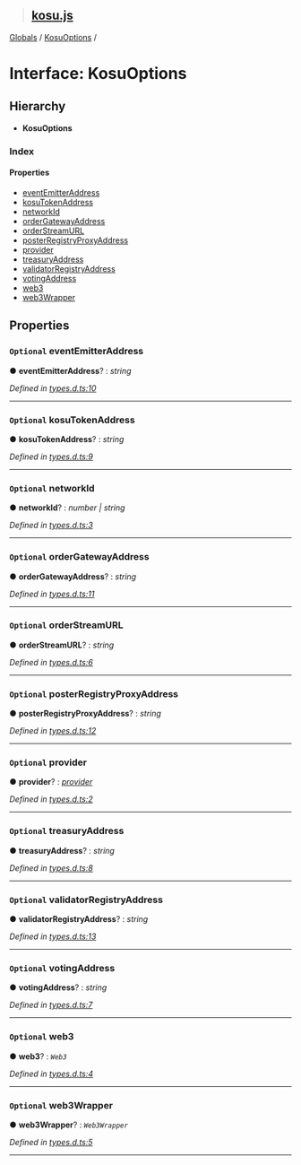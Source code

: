 > ## [kosu.js](../README.md)

[Globals](../globals.md) / [KosuOptions](kosuoptions.md) /

# Interface: KosuOptions

## Hierarchy

-   **KosuOptions**

### Index

#### Properties

-   [eventEmitterAddress](kosuoptions.md#optional-eventemitteraddress)
-   [kosuTokenAddress](kosuoptions.md#optional-kosutokenaddress)
-   [networkId](kosuoptions.md#optional-networkid)
-   [orderGatewayAddress](kosuoptions.md#optional-ordergatewayaddress)
-   [orderStreamURL](kosuoptions.md#optional-orderstreamurl)
-   [posterRegistryProxyAddress](kosuoptions.md#optional-posterregistryproxyaddress)
-   [provider](kosuoptions.md#optional-provider)
-   [treasuryAddress](kosuoptions.md#optional-treasuryaddress)
-   [validatorRegistryAddress](kosuoptions.md#optional-validatorregistryaddress)
-   [votingAddress](kosuoptions.md#optional-votingaddress)
-   [web3](kosuoptions.md#optional-web3)
-   [web3Wrapper](kosuoptions.md#optional-web3wrapper)

## Properties

### `Optional` eventEmitterAddress

● **eventEmitterAddress**? : _string_

_Defined in [types.d.ts:10](url)_

---

### `Optional` kosuTokenAddress

● **kosuTokenAddress**? : _string_

_Defined in [types.d.ts:9](url)_

---

### `Optional` networkId

● **networkId**? : _number | string_

_Defined in [types.d.ts:3](url)_

---

### `Optional` orderGatewayAddress

● **orderGatewayAddress**? : _string_

_Defined in [types.d.ts:11](url)_

---

### `Optional` orderStreamURL

● **orderStreamURL**? : _string_

_Defined in [types.d.ts:6](url)_

---

### `Optional` posterRegistryProxyAddress

● **posterRegistryProxyAddress**? : _string_

_Defined in [types.d.ts:12](url)_

---

### `Optional` provider

● **provider**? : _[provider](kosuoptions.md#optional-provider)_

_Defined in [types.d.ts:2](url)_

---

### `Optional` treasuryAddress

● **treasuryAddress**? : _string_

_Defined in [types.d.ts:8](url)_

---

### `Optional` validatorRegistryAddress

● **validatorRegistryAddress**? : _string_

_Defined in [types.d.ts:13](url)_

---

### `Optional` votingAddress

● **votingAddress**? : _string_

_Defined in [types.d.ts:7](url)_

---

### `Optional` web3

● **web3**? : _`Web3`_

_Defined in [types.d.ts:4](url)_

---

### `Optional` web3Wrapper

● **web3Wrapper**? : _`Web3Wrapper`_

_Defined in [types.d.ts:5](url)_

---
